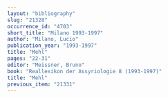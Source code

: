 ```yaml
---
layout: "bibliography"
slug: "21328"
occurrence_id: "4703"
short_title: "Milano 1993-1997"
author: "Milano, Lucio"
publication_year: "1993-1997"
title: "Mehl"
pages: "22-31"
editor: "Meissner, Bruno"
book: "Reallexikon der Assyriologie 8 (1993-1997)"
title: "Mehl"
previous_item: "21331"
---
```

